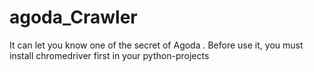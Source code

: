 # agoda_Crawler
It can let you know one of the secret of Agoda . 
Before use it, you must install chromedriver first in your python-projects 
